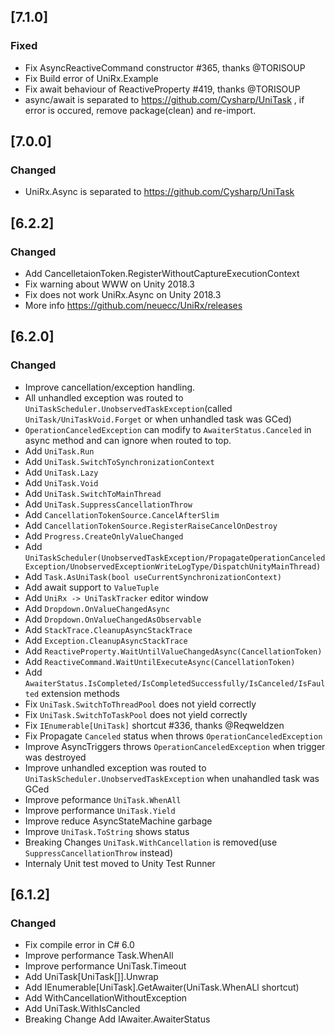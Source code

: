 ## [7.1.0]

### Fixed

- Fix AsyncReactiveCommand constructor #365, thanks @TORISOUP
- Fix Build error of UniRx.Example
- Fix await behaviour of ReactiveProperty #419, thanks @TORISOUP
- async/await is separated to https://github.com/Cysharp/UniTask , if error is occured, remove package(clean) and re-import.

## [7.0.0]

### Changed

- UniRx.Async is separated to https://github.com/Cysharp/UniTask

## [6.2.2]

### Changed

- Add CancelletaionToken.RegisterWithoutCaptureExecutionContext
- Fix warning about WWW on Unity 2018.3
- Fix does not work UniRx.Async on Unity 2018.3
- More info https://github.com/neuecc/UniRx/releases

## [6.2.0]

### Changed

- Improve cancellation/exception handling.
- All unhandled exception was routed to `UniTaskScheduler.UnobservedTaskException`(called `UniTask/UniTaskVoid.Forget` or when unhandled task was GCed)
- `OperationCanceledException` can modify to `AwaiterStatus.Canceled` in async method and can ignore when routed to top.
- Add `UniTask.Run`
- Add `UniTask.SwitchToSynchronizationContext`
- Add `UniTask.Lazy`
- Add `UniTask.Void`
- Add `UniTask.SwitchToMainThread`
- Add `UniTask.SuppressCancellationThrow`
- Add `CancellationTokenSource.CancelAfterSlim`
- Add `CancellationTokenSource.RegisterRaiseCancelOnDestroy`
- Add `Progress.CreateOnlyValueChanged`
- Add `UniTaskScheduler(UnobservedTaskException/PropagateOperationCanceledException/UnobservedExceptionWriteLogType/DispatchUnityMainThread)`
- Add `Task.AsUniTask(bool useCurrentSynchronizationContext)`
- Add await support to `ValueTuple`
- Add `UniRx -> UniTaskTracker` editor window
- Add `Dropdown.OnValueChangedAsync`
- Add `Dropdown.OnValueChangedAsObservable`
- Add `StackTrace.CleanupAsyncStackTrace`
- Add `Exception.CleanupAsyncStackTrace`
- Add `ReactiveProperty.WaitUntilValueChangedAsync(CancellationToken)`
- Add `ReactiveCommand.WaitUntilExecuteAsync(CancellationToken)`
- Add `AwaiterStatus.IsCompleted/IsCompletedSuccessfully/IsCanceled/IsFaulted` extension methods
- Fix `UniTask.SwitchToThreadPool` does not yield correctly
- Fix `UniTask.SwitchToTaskPool` does not yield correctly
- Fix `IEnumerable[UniTask]` shortcut #336, thanks @Reqweldzen
- Fix Propagate `Canceled` status when throws `OperationCanceledException`
- Improve AsyncTriggers throws `OperationCanceledException` when trigger was destroyed
- Improve unhandled exception was routed to `UniTaskScheduler.UnobservedTaskException` when unahandled task was GCed
- Improve peformance `UniTask.WhenAll`
- Improve performance `UniTask.Yield`
- Improve reduce AsyncStateMachine garbage
- Improve `UniTask.ToString` shows status
- Breaking Changes `UniTask.WithCancellation` is removed(use `SuppressCancellationThrow` instead)
- Internaly Unit test moved to Unity Test Runner

## [6.1.2]

### Changed

- Fix compile error in C# 6.0
- Improve performance Task.WhenAll
- Improve performance UniTask.Timeout
- Add UniTask[UniTask[]].Unwrap
- Add IEnumerable[UniTask].GetAwaiter(UniTask.WhenALl shortcut)
- Add WithCancellationWithoutException
- Add UniTask.WithIsCancled
- Breaking Change Add IAwaiter.AwaiterStatus
